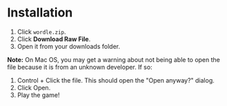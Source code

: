 # Installation

1. Click `wordle.zip`.
2. Click **Download Raw File**.
3. Open it from your downloads folder.

**Note:** On Mac OS, you may get a warning about not being able to open the file because it is from an unknown developer. If so:

1. Control + Click the file. This should open the "Open anyway?" dialog.
2. Click Open.
3. Play the game!
